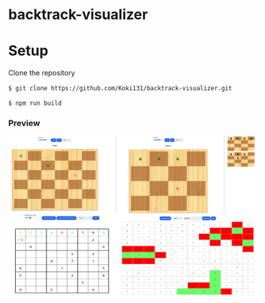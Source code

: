 # backtrack-visualizer

# Setup

Clone the repository

```
$ git clone https://github.com/Koki131/backtrack-visualizer.git
```

```
$ npm run build
```

### Preview
![Preview](src/images/preview.png)
